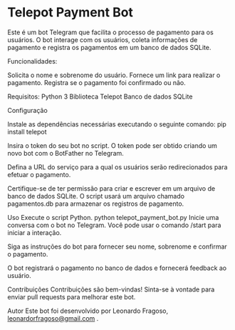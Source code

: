 # Telepot Payment Bot

Este é um bot Telegram que facilita o processo de pagamento para os usuários. O bot interage com os usuários, coleta informações de pagamento e registra os pagamentos em um banco de dados SQLite.

Funcionalidades:

Solicita o nome e sobrenome do usuário.
Fornece um link para realizar o pagamento.
Registra se o pagamento foi confirmado ou não.

Requisitos:
Python 3
Biblioteca Telepot
Banco de dados SQLite

Configuração

Instale as dependências necessárias executando o seguinte comando:
pip install telepot

Insira o token do seu bot no script. O token pode ser obtido criando um novo bot com o BotFather no Telegram.

Defina a URL do serviço para a qual os usuários serão redirecionados para efetuar o pagamento.

Certifique-se de ter permissão para criar e escrever em um arquivo de banco de dados SQLite. O script usará um arquivo chamado pagamentos.db para armazenar os registros de pagamento.

Uso
Execute o script Python.
python telepot_payment_bot.py
Inicie uma conversa com o bot no Telegram. Você pode usar o comando /start para iniciar a interação.

Siga as instruções do bot para fornecer seu nome, sobrenome e confirmar o pagamento.

O bot registrará o pagamento no banco de dados e fornecerá feedback ao usuário.

Contribuições
Contribuições são bem-vindas! Sinta-se à vontade para enviar pull requests para melhorar este bot.

Autor
Este bot foi desenvolvido por Leonardo Fragoso, leonardorfragoso@gmail.com .
